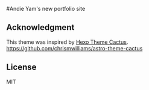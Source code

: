 #Andie Yam's new portfolio site

## Acknowledgment

This theme was inspired by [Hexo Theme Cactus](https://github.com/probberechts/hexo-theme-cactus).
https://github.com/chrismwilliams/astro-theme-cactus


## License

MIT
